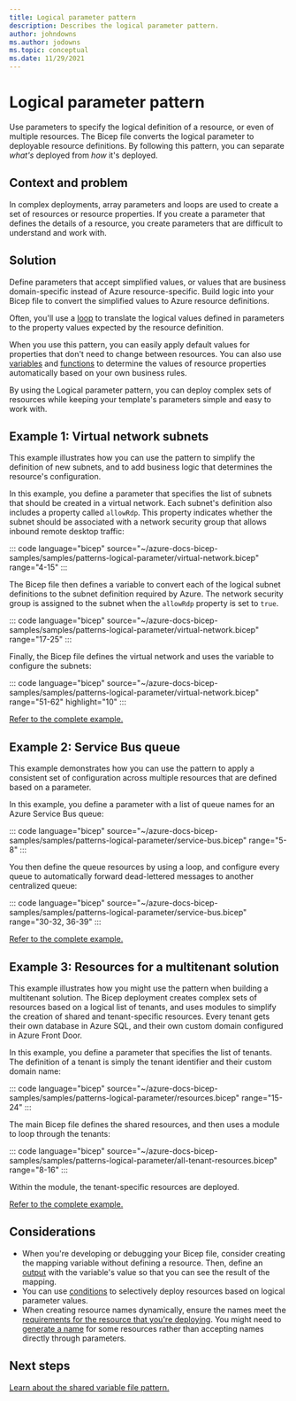 ```yaml
---
title: Logical parameter pattern
description: Describes the logical parameter pattern.
author: johndowns
ms.author: jodowns
ms.topic: conceptual
ms.date: 11/29/2021
---
```

# Logical parameter pattern

Use parameters to specify the logical definition of a resource, or even of multiple resources. The Bicep file converts the logical parameter to deployable resource definitions. By following this pattern, you can separate *what's* deployed from *how* it's deployed.

## Context and problem

In complex deployments, array parameters and loops are used to create a set of resources or resource properties. If you create a parameter that defines the details of a resource, you create parameters that are difficult to understand and work with.

## Solution

Define parameters that accept simplified values, or values that are business domain-specific instead of Azure resource-specific. Build logic into your Bicep file to convert the simplified values to Azure resource definitions.

Often, you'll use a [loop](loops.md) to translate the logical values defined in parameters to the property values expected by the resource definition.

When you use this pattern, you can easily apply default values for properties that don't need to change between resources. You can also use [variables](variables.md) and [functions](bicep-functions.md) to determine the values of resource properties automatically based on your own business rules.

By using the Logical parameter pattern, you can deploy complex sets of resources while keeping your template's parameters simple and easy to work with.

## Example 1: Virtual network subnets

This example illustrates how you can use the pattern to simplify the definition of new subnets, and to add business logic that determines the resource's configuration.

In this example, you define a parameter that specifies the list of subnets that should be created in a virtual network. Each subnet's definition also includes a property called `allowRdp`. This property indicates whether the subnet should be associated with a network security group that allows inbound remote desktop traffic:

::: code language="bicep" source="~/azure-docs-bicep-samples/samples/patterns-logical-parameter/virtual-network.bicep" range="4-15" :::

The Bicep file then defines a variable to convert each of the logical subnet definitions to the subnet definition required by Azure. The network security group is assigned to the subnet when the `allowRdp` property is set to `true`.

::: code language="bicep" source="~/azure-docs-bicep-samples/samples/patterns-logical-parameter/virtual-network.bicep" range="17-25" :::

Finally, the Bicep file defines the virtual network and uses the variable to configure the subnets:

::: code language="bicep" source="~/azure-docs-bicep-samples/samples/patterns-logical-parameter/virtual-network.bicep" range="51-62" highlight="10" :::

[Refer to the complete example.](https://github.com/Azure/azure-docs-bicep-samples/blob/main/samples/patterns-logical-parameter/virtual-network.bicep?azure-portal=true)

## Example 2: Service Bus queue

This example demonstrates how you can use the pattern to apply a consistent set of configuration across multiple resources that are defined based on a parameter.

In this example, you define a parameter with a list of queue names for an Azure Service Bus queue:

::: code language="bicep" source="~/azure-docs-bicep-samples/samples/patterns-logical-parameter/service-bus.bicep" range="5-8" :::

You then define the queue resources by using a loop, and configure every queue to automatically forward dead-lettered messages to another centralized queue:

::: code language="bicep" source="~/azure-docs-bicep-samples/samples/patterns-logical-parameter/service-bus.bicep" range="30-32, 36-39" :::

[Refer to the complete example.](https://github.com/Azure/azure-docs-bicep-samples/blob/main/samples/patterns-logical-parameter/service-bus.bicep?azure-portal=true)

## Example 3: Resources for a multitenant solution

This example illustrates how you might use the pattern when building a multitenant solution. The Bicep deployment creates complex sets of resources based on a logical list of tenants, and uses modules to simplify the creation of shared and tenant-specific resources. Every tenant gets their own database in Azure SQL, and their own custom domain configured in Azure Front Door.

In this example, you define a parameter that specifies the list of tenants. The definition of a tenant is simply the tenant identifier and their custom domain name:

::: code language="bicep" source="~/azure-docs-bicep-samples/samples/patterns-logical-parameter/resources.bicep" range="15-24" :::

The main Bicep file defines the shared resources, and then uses a module to loop through the tenants:

::: code language="bicep" source="~/azure-docs-bicep-samples/samples/patterns-logical-parameter/all-tenant-resources.bicep" range="8-16" :::

Within the module, the tenant-specific resources are deployed.

[Refer to the complete example.](https://github.com/Azure/azure-docs-bicep-samples/blob/main/samples/patterns-logical-parameter/all-tenant-resources.bicep?azure-portal=true)

## Considerations

- When you're developing or debugging your Bicep file, consider creating the mapping variable without defining a resource. Then, define an [output](outputs.md) with the variable's value so that you can see the result of the mapping.
- You can use [conditions](conditional-resource-deployment.md) to selectively deploy resources based on logical parameter values.
- When creating resource names dynamically, ensure the names meet the [requirements for the resource that you're deploying](../management/resource-name-rules.md). You might need to [generate a name](patterns-name-generation.md) for some resources rather than accepting names directly through parameters.

## Next steps

[Learn about the shared variable file pattern.](patterns-shared-variable-file.md)
